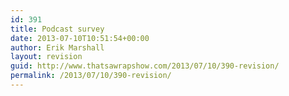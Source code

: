 ```yaml
---
id: 391
title: Podcast survey
date: 2013-07-10T10:51:54+00:00
author: Erik Marshall
layout: revision
guid: http://www.thatsawrapshow.com/2013/07/10/390-revision/
permalink: /2013/07/10/390-revision/
---
```

